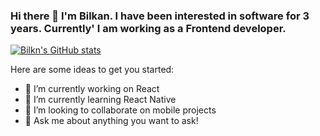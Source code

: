 ### Hi there 👋 I'm Bilkan. I have been interested in software for 3 years. Currently' I am working as a Frontend developer.

[![Bilkn's GitHub stats](https://github-readme-stats.vercel.app/api?username=bilkn&show_icons=true&theme=nightowl)](https://github.com/bilkn/github-readme-stats)

Here are some ideas to get you started:

- 🔭 I’m currently working on React
- 🌱 I’m currently learning React Native
- 👥 I’m looking to collaborate on mobile projects
- 💬 Ask me about anything you want to ask!


